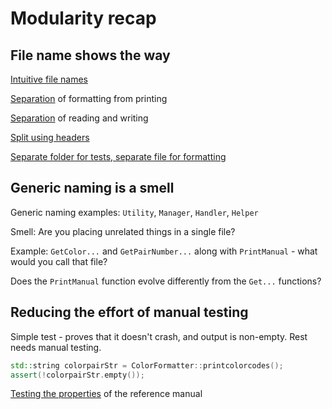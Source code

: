# Modularity recap

## File name shows the way

[Intuitive file names](https://github.com/code-craft-us-1/well-named-in-cpp-srirenukachaluvadi/pull/1/files)

[Separation](https://github.com/code-craft-us-1/well-named-in-cpp-jayydev/pull/1/files) of formatting from printing

[Separation](https://github.com/code-craft-us-1/well-named-in-cpp-nageshwariK/pull/1/files) of reading and writing

[Split using headers](https://github.com/code-craft-us-1/well-named-in-cpp-Sriranganatha1979)

[Separate folder for tests, separate file for formatting](https://github.com/code-craft-us-1/well-named-in-cpp-ArjunanPrakash/pull/1/files)

## Generic naming is a smell

Generic naming examples: `Utility`, `Manager`, `Handler`, `Helper`

Smell: Are you placing unrelated things in a single file?

Example: `GetColor...` and `GetPairNumber...` along with `PrintManual` - what would you call that file?

Does the `PrintManual` function evolve differently from the `Get...` functions?

## Reducing the effort of manual testing

Simple test - proves that it doesn't crash, and output is non-empty. Rest needs manual testing.

```cpp
std::string colorpairStr = ColorFormatter::printcolorcodes();
assert(!colorpairStr.empty());
```

[Testing the properties](https://github.com/code-craft-us-1/well-named-in-cpp-koushik-philips/blob/a176c41c7746e1e682a96498558ecacd68dfc90e/ColorTests.cpp) of the reference manual
